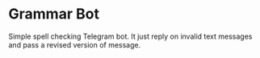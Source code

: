 # Grammar Bot
Simple spell checking Telegram bot. It just reply on invalid text messages and pass a revised version of message.